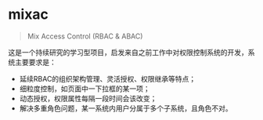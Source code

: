 # mixac
> Mix Access Control (RBAC &amp; ABAC)

这是一个持续研究的学习型项目，启发来自之前工作中对权限控制系统的开发，系统主要要求是：
- 延续RBAC的组织架构管理、灵活授权、权限继承等特点；
- 细粒度控制，如页面中一下拉框的某一项；
- 动态授权，权限属性每隔一段时间会该改变；
- 解决多重角色问题，某一系统内用户分属于多个子系统，且角色不对。
